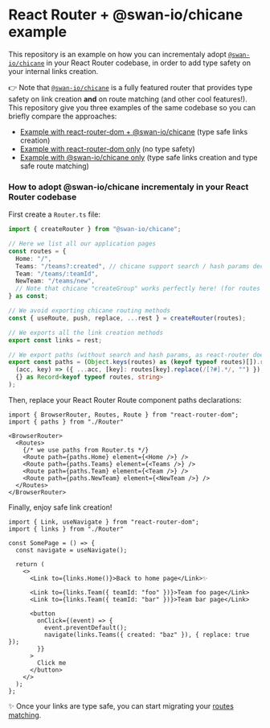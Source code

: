 # React Router + @swan-io/chicane example

This repository is an example on how you can incrementaly adopt [`@swan-io/chicane`](https://github.com/swan-io/chicane) in your React Router codebase, in order to add type safety on your internal links creation.

👉 Note that [`@swan-io/chicane`](https://github.com/swan-io/chicane) is a fully featured router that provides type safety on link creation **and** on route matching (and other cool features!). This repository give you three examples of the same codebase so you can briefly compare the approaches:

- [Example with react-router-dom + @swan-io/chicane](https://github.com/zoontek/react-router-with-chicane/tree/react-router-and-chicane/src) (type safe links creation)
- [Example with react-router-dom only](https://github.com/zoontek/react-router-with-chicane/tree/react-router-only/src) (no type safety)
- [Example with @swan-io/chicane only](https://github.com/zoontek/react-router-with-chicane/tree/chicane-only/src) (type safe links creation and type safe route matching)

### How to adopt @swan-io/chicane incrementaly in your React Router codebase

First create a `Router.ts` file:

```ts
import { createRouter } from "@swan-io/chicane";

// Here we list all our application pages
const routes = {
  Home: "/",
  Teams: "/teams?:created", // chicane support search / hash params declaration
  Team: "/teams/:teamId",
  NewTeam: "/teams/new",
  // Note that chicane "createGroup" works perfectly here! (for routes nesting)
} as const;

// We avoid exporting chicane routing methods
const { useRoute, push, replace, ...rest } = createRouter(routes);

// We exports all the link creation methods
export const links = rest;

// We export paths (without search and hash params, as react-router doesn't support them)
export const paths = (Object.keys(routes) as (keyof typeof routes)[]).reduce(
  (acc, key) => ({ ...acc, [key]: routes[key].replace(/[?#].*/, "") }),
  {} as Record<keyof typeof routes, string>
);
```

Then, replace your React Router Route component paths declarations:

```tsx
import { BrowserRouter, Routes, Route } from "react-router-dom";
import { paths } from "./Router"

<BrowserRouter>
  <Routes>
    {/* we use paths from Router.ts */}
    <Route path={paths.Home} element={<Home />} />
    <Route path={paths.Teams} element={<Teams />} />
    <Route path={paths.Team} element={<Team />} />
    <Route path={paths.NewTeam} element={<NewTeam />} />
  </Routes>
</BrowserRouter>
```

Finally, enjoy safe link creation!

```tsx
import { Link, useNavigate } from "react-router-dom";
import { links } from "./Router"

const SomePage = () => {
  const navigate = useNavigate();

  return (
    <>
      <Link to={links.Home()}>Back to home page</Link>✨

      <Link to={links.Team({ teamId: "foo" })}>Team foo page</Link>
      <Link to={links.Team({ teamId: "bar" })}>Team bar page</Link>

      <button
        onClick={(event) => {
          event.preventDefault();
          navigate(links.Teams({ created: "baz" }), { replace: true });
        }}
      >
        Click me
      </button>
    </>
  );
};
```

✨ Once your links are type safe, you can start migrating your [routes matching](https://swan-io.github.io/chicane/matching-some-routes).
